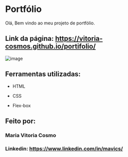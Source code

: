 # Portfólio 
Olá, Bem vindo ao meu projeto de portfólio.

## Link da página:  https://vitoria-cosmos.github.io/portifolio/

![image](https://user-images.githubusercontent.com/77756047/211304452-220fedf0-f91b-490f-8a65-a60ce860bc5c.png)

## Ferramentas utilizadas:

* HTML

* CSS

* Flex-box

## Feito por:

### Maria Vitoria Cosmo

### Linkedin: https://www.linkedin.com/in/mavics/
